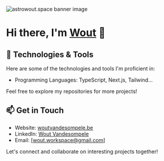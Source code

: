<!-- Add your banner image here -->
![astrowout.space banner image](https://media.graphassets.com/o8hH6KHIQmqnxEBvKwa3)

# Hi there, I'm [Wout](https://astrowout.space) 👋

## 🔧 Technologies & Tools

Here are some of the technologies and tools I'm proficient in:

- Programming Languages: TypeScript, Next.js, Tailwind...

Feel free to explore my repositories for more projects!

## 📫 Get in Touch

- Website: [woutvandesompele.be](https://astrowout.space)
- LinkedIn: [Wout Vandesompele](https://www.linkedin.com/in/wout-vandesompele/)
- Email: [wout.workspace@gmail.com]

Let's connect and collaborate on interesting projects together!

<!-- Add any additional sections or badges you want to showcase -->

